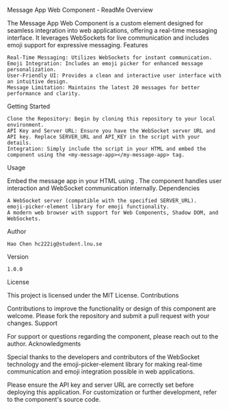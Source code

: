 Message App Web Component - ReadMe
Overview

The Message App Web Component is a custom element designed for seamless integration into web applications, offering a real-time messaging interface. It leverages WebSockets for live communication and includes emoji support for expressive messaging.
Features

    Real-Time Messaging: Utilizes WebSockets for instant communication.
    Emoji Integration: Includes an emoji picker for enhanced message personalization.
    User-Friendly UI: Provides a clean and interactive user interface with an intuitive design.
    Message Limitation: Maintains the latest 20 messages for better performance and clarity.

Getting Started

    Clone the Repository: Begin by cloning this repository to your local environment.
    API Key and Server URL: Ensure you have the WebSocket server URL and API key. Replace SERVER_URL and API_KEY in the script with your details.
    Integration: Simply include the script in your HTML and embed the component using the <my-message-app></my-message-app> tag.

Usage

Embed the message app in your HTML using <my-message-app></my-message-app>. The component handles user interaction and WebSocket communication internally.
Dependencies

    A WebSocket server (compatible with the specified SERVER_URL).
    emoji-picker-element library for emoji functionality.
    A modern web browser with support for Web Components, Shadow DOM, and WebSockets.

Author

    Hao Chen hc222ig@student.lnu.se

Version

    1.0.0

License

This project is licensed under the MIT License.
Contributions

Contributions to improve the functionality or design of this component are welcome. Please fork the repository and submit a pull request with your changes.
Support

For support or questions regarding the component, please reach out to the author.
Acknowledgments

Special thanks to the developers and contributors of the WebSocket technology and the emoji-picker-element library for making real-time communication and emoji integration possible in web applications.

Please ensure the API key and server URL are correctly set before deploying this application. For customization or further development, refer to the component's source code.